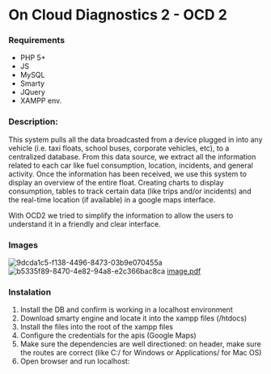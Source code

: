 # On Cloud Diagnostics 2 - OCD 2

### Requirements
* PHP 5+
* JS
* MySQL
* Smarty
* JQuery
* XAMPP env.

### Description:
This system pulls all the data broadcasted from a device plugged in into any vehicle (i.e. taxi floats, school buses, corporate vehicles, etc), to a centralized database. From this data source, we extract all the information related to each car like fuel consumption, location, incidents, and general activity. Once the information has been received, we use this system to display an overview of the entire float. Creating charts to display consumption, tables to track certain data (like trips and/or incidents) and the real-time location (if available) in a google maps interface.

With OCD2 we tried to simplify the information to allow the users to understand it in a friendly and clear interface.

### Images

![9dcda1c5-f138-4496-8473-03b9e070455a](https://user-images.githubusercontent.com/74633512/199817766-4430ce3c-6963-41e2-8351-870851a945dc.png)
![b5335f89-8470-4e82-94a8-e2c366bac8ca](https://user-images.githubusercontent.com/74633512/199817775-891d404c-dd1a-43bc-9282-cccc79f4c194.png)
[image.pdf](https://github.com/msandovalroa/ocd2/files/9932443/image.pdf)


### Instalation

1. Install the DB and confirm is working in a localhost environment
2. Download smarty engine and locate it into the xampp files (/htdocs)
3. Install the files into the root of the xampp files
4. Configure the credentials for the apis (Google Maps)
5. Make sure the dependencies are well directioned: on header, make sure the routes are correct (like C:/ for Windows or Applications/ for Mac OS)
6. Open browser and run localhost:
